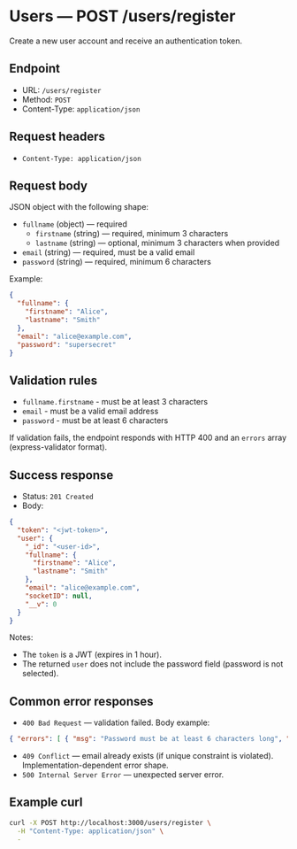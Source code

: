 # Users — POST /users/register

Create a new user account and receive an authentication token.

## Endpoint
- URL: `/users/register`
- Method: `POST`
- Content-Type: `application/json`

## Request headers
- `Content-Type: application/json`

## Request body
JSON object with the following shape:

- `fullname` (object) — required
  - `firstname` (string) — required, minimum 3 characters
  - `lastname` (string) — optional, minimum 3 characters when provided
- `email` (string) — required, must be a valid email
- `password` (string) — required, minimum 6 characters

Example:
```json
{
  "fullname": {
    "firstname": "Alice",
    "lastname": "Smith"
  },
  "email": "alice@example.com",
  "password": "supersecret"
}
```

## Validation rules
- `fullname.firstname` - must be at least 3 characters
- `email` - must be a valid email address
- `password` - must be at least 6 characters

If validation fails, the endpoint responds with HTTP 400 and an `errors` array (express-validator format).

## Success response
- Status: `201 Created`
- Body:
```json
{
  "token": "<jwt-token>",
  "user": {
    "_id": "<user-id>",
    "fullname": {
      "firstname": "Alice",
      "lastname": "Smith"
    },
    "email": "alice@example.com",
    "socketID": null,
    "__v": 0
  }
}
```
Notes:
- The `token` is a JWT (expires in 1 hour).
- The returned `user` does not include the password field (password is not selected).

## Common error responses
- `400 Bad Request` — validation failed. Body example:
```json
{ "errors": [ { "msg": "Password must be at least 6 characters long", "param": "password", ... } ] }
```
- `409 Conflict` — email already exists (if unique constraint is violated). Implementation-dependent error shape.
- `500 Internal Server Error` — unexpected server error.

## Example curl
```bash
curl -X POST http://localhost:3000/users/register \
  -H "Content-Type: application/json" \
  -
